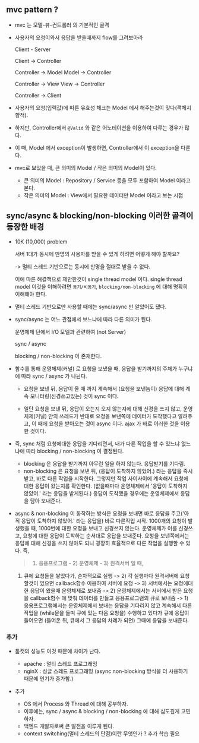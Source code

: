 ## mvc pattern ?

- mvc 는 모델-뷰-컨트롤러 의 기본적인 골격

- 사용자의 요청이와서 응답을 받을때까지 flow를 그려보아라

  Client - Server

  Client -> Controller

  Controller -> Model
  Model -> Controller

  Controller -> View
  View -> Controller

  Controller -> Client

- 사용자의 요청(입력값)에 따른 유효성 체크는 Model 에서 해주는것이 맞다(객체지향적).
- 하지만, Controller에서 `@Valid` 와 같은 어노테이션을 이용하여 다루는 경우가 많다.
- 이 때, Model 에서 exception이 발생하면, Controller에서 이 exception을 다룬다.

- mvc로 보았을 때, 큰 의미의 Model / 작은 의미의 Model이 있다.
  - 큰 의미의 Model : Repository / Service 등을 모두 포함하여 Model 이라고 본다.
  - 작은 의미의 Model : View에서 필요한 데이터만 Model 이라고 보는 시점

## sync/async & blocking/non-blocking 이러한 골격이 등장한 배경

- 10K (10,000) problem

  서버 1대가 동시에 만명의 사용자를 받을 수 있게 하려면 어떻게 해야 할까요?

  -> 멀티 스레드 기반으로는 동시에 만명을 절대로 받을 수 없다.

  이에 따른 해결책으로 제안한것이 single thread model 이다.
  single thread model 이것을 이해하려면 `동기/비동기`, `blocking/non-blocking` 에 대해 명확히 이해해야 한다.

- 멀티 스레드 기반으로만 사용할 때에는 sync/async 만 알았어도 됐다.

- sync/async 는 어느 관점에서 보느냐에 따라 다른 의미가 된다.

  운영체제 단에서 I/O 모델과 관련하여 (not Server)

  sync / async

  blocking / non-blocking 이 존재한다.

- 함수를 통해 운영체제(커널) 로 요청을 보냈을 때, 응답을 받기까지의 주체가 누구냐에 따라 sync / async 가 나뉜다.

  - 요청을 보낸 뒤, 응답이 올 때 까지 계속해서 (요청을 보낸놈이) 응답에 대해 계속 모니터링(신경쓰고있는) 것이 sync 이다.

  - 일단 요청을 보낸 뒤, 응답이 오는지 오지 않는지에 대해 신경을 쓰지 않고, 운영체제(커널) 안의 쓰레드가 반대로 요청을 보낸쪽에 데이터가 도착했다고 알려주고, 이 때에 요청을 받아오는 것이 async 이다. ajax 가 바로 이러한 것을 이용한 것이다.

- 즉, sync 처럼 요청에대한 응답을 기다리면서, 내가 다른 작업을 할 수 있느냐 없느냐에 따라 blocking / non-blocking 이 결정된다.

  - blocking 은 응답을 받기까지 아무런 일을 하지 않는다. 응답받기를 기다림.
  - non-blocking 은 요청을 보낸 뒤, (응답이 도착하지 않았어.) 라는 응답을 즉시 받고, 바로 다른 작업을 시작한다. 그렇지만 작업 사이사이에 계속해서 요청에 대한 응답이 왔는지를 확인한다. (없을때마다 운영체제에서 '응답이 도착하지 않았어.' 라는 응답을 받게된다.) 응답이 도착했을 경우에는 운영체제에서 응답을 담아 보내준다.

- async & non-blocking 이 동작하는 방식은
  요청을 보내면 바로 응답을 주고('아직 응답이 도착하지 않았어.' 라는 응답을) 바로 다른작업 시작. 1000개의 요청이 발생했을 때, 1000번에 대한 요청을 보내고 신경쓰지 않는다. 운영체제가 이를 신경쓰고, 요청에 대한 응답이 도착하는 순서대로 응답을 보내준다. 요청을 보낸쪽에서는 응답에 대해 신경을 쓰지 않아도 되니 굉장히 효율적으로 다른 작업을 실행할 수 있다. 즉,

  > 1) 응용프로그램 - 2) 운영체제 - 3) 원격서버 일 때,

  1) 큐에 요청들을 쌓았다가, 순차적으로 실행 -> 2) 각 실행마다 원격서버에 요청할것이 있으면 callback함수 이용하여 서버에 요청 -> 3) 서버에서는 요청에대한 응답이 왔을때 운영체제로 보내줌 -> 2) 운영체제에서는 서버에서 받은 요청을 callback함수 에 맞춰 데이터를 만들고 응용프로그램의 큐로 보내줌 -> 1) 응용프로그램에서는 운영체제에서 보내는 응답을 기다리지 않고 계속해서 다른작업을 (while문을 돌며 큐에 있는 다음 요청을) 수행하고 있다가 큐에 응답이 들어오면 (들어온 뒤, 큐에서 그 응답의 차례가 되면) 그때에 응답을 보내준다.

### 추가

- 톰캣의 성능도 이것 때문에 차이가 난다.
  - apache : 멀티 스레드 프로그래밍
  - nginX : 싱글 스레드 프로그래밍 (async non-blocking 방식을 더 사용하기 때문에 인기가 증가함.)

- 추가
  - OS 에서 Process 와 Thread 에 대해 공부하자.
  - 이후에는, sync / async & blocking / non-blocking 에 대해 심도깊게 고민하자.
  - 백엔드 개발자로써 큰 발전을 이루게 된다.
  - context switching(멀티 스레드의 단점)이란 무엇인가 ? 추가 학습 필요
